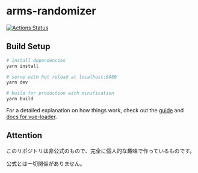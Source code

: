 # arms-randomizer

[![Actions Status](https://github.com/YutaGoto/arms-randomizer/workflows/vue-ci/badge.svg)](https://github.com/YutaGoto/arms-randomizer/actions)

## Build Setup

``` bash
# install dependencies
yarn install

# serve with hot reload at localhost:8080
yarn dev

# build for production with minification
yarn build
```

For a detailed explanation on how things work, check out the [guide](http://vuejs-templates.github.io/webpack/) and [docs for vue-loader](http://vuejs.github.io/vue-loader).

## Attention

このリポジトリは非公式のもので、完全に個人的な趣味で作っているものです。

公式とは一切関係がありません。
